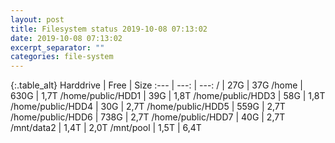 ```yaml
---
layout: post
title: Filesystem status 2019-10-08 07:13:02
date: 2019-10-08 07:13:02
excerpt_separator: ""
categories: file-system
---
```

{:.table_alt}
Harddrive | Free | Size
:--- | ---: | ---:
/ | 27G | 37G
/home | 630G | 1,7T
/home/public/HDD1 | 39G | 1,8T
/home/public/HDD3 | 58G | 1,8T
/home/public/HDD4 | 30G | 2,7T
/home/public/HDD5 | 559G | 2,7T
/home/public/HDD6 | 738G | 2,7T
/home/public/HDD7 | 40G | 2,7T
/mnt/data2 | 1,4T | 2,0T
/mnt/pool | 1,5T | 6,4T

